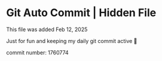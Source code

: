 # Git Auto Commit | Hidden File

This file was added Feb 12, 2025

Just for fun and keeping my daily git commit active 🤪

commit number: 1760774
